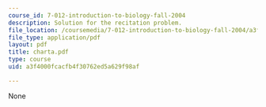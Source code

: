 ```yaml
---
course_id: 7-012-introduction-to-biology-fall-2004
description: Solution for the recitation problem.
file_location: /coursemedia/7-012-introduction-to-biology-fall-2004/a3f4000fcacfb4f30762ed5a629f98af_charta.pdf
file_type: application/pdf
layout: pdf
title: charta.pdf
type: course
uid: a3f4000fcacfb4f30762ed5a629f98af

---
```

None